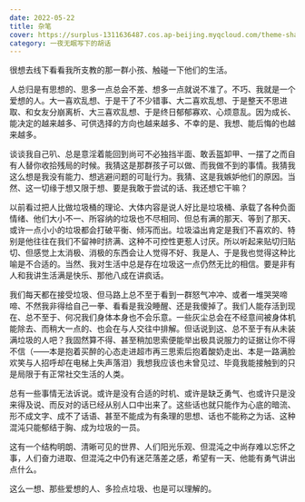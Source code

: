 ```yaml
---
date: 2022-05-22
title: 杂笔 
cover: https://surplus-1311636487.cos.ap-beijing.myqcloud.com/theme-sharing-5.jpg
category: 一夜无眠写下的胡话
---
```

很想去线下看看我所支教的那一群小孩、触碰一下他们的生活。  

人总归是有思想的、思多一点总会不差、想多一点就说不准了。不巧、我就是一个爱想的人。大一喜欢乱想、于是干了不少错事、大二喜欢乱想、于是整天不思进取、和女友分崩离析、大三喜欢乱想、于是终日郁郁寡欢、心烦意乱。因为成长、能决定的越来越多、可供选择的方向也越来越多、不幸的是、我想、能后悔的也越来越多。  

谈谈我自己叭、总是意淫着能回到尚可不必独挡半面、敢丢盔卸甲、一摆了之而自有人替你收拾残局的时候。我猜这是那群孩子可以做、而我做不到的事情。我猜我这么想是我没有能力、想逃避问题的可耻行为。我猜、这是我嫉妒他们的原因。当然、这一切缘于想又限于想、要是我敢于尝试的话、我还想它干嘛？  

以前看过把人比做垃圾桶的理论、大体内容是说人好比是垃圾桶、承载了各种负面情绪、他们大小不一、所容纳的垃圾也不尽相同、但总有满的那天、等到了那天、或许一点小小的垃圾都会打破平衡、倾泻而出。垃圾溢出肯定是我们不喜欢的、特别是他往往在我们不留神时挤满、这种不可控性更惹人讨厌。所以听起来贴切归贴切、但感觉上太消极、消极的东西会让人觉得不好、我是人、于是我也觉得这种比喻是不合适的。当然、我对生活中总是存在垃圾这一点仍然无比的相信。要是非有人和我讲生活满是快乐、那他八成在讲疯话。  

我们每天都在接受垃圾、但马路上总不至于看到一群怒气冲冲、或者一堆哭哭啼啼、不然我非得给自己一拳、看看是我没睡醒、还是我傻掉了。我们人能存活到现在、总不至于、何况我们身体本身也不会乐意。一些灰尘总会在不经意间被身体机能除去、而稍大一点的、也会在与人交往中排解。但话说到这、总不至于有从未装满垃圾的人吧？我固然算不得、甚至稍加思索便能举出极具说服力的证据让你不得不信（——本是抱着买醉的心态走进超市再三思索后抱着酸奶走出、本是一路满脸欢笑与人招呼却在电梯上失声落泪）我想我应该也未曾见过、毕竟我能接触到的只是局限于有正常社交生活的人类。  

总有一些事情无法诉说。或许是没有合适的时机、或许是缺乏勇气、也或许只是没来得及说、而反对的话已经从别人口中出来了。这些话也就只能作为心底的暗流、形不成文字、成不了话语、甚至不能成为有条理的思想、话也不能称之为话、这种混沌只能郁结于胸、成为垃圾的一员。  

这有一个结构明朗、清晰可见的世界、人们阳光乐观、但混沌之中尚存难以忘怀之事，人们奋力进取、但混沌之中仍有迷茫落差之感，希望有一天、他能有勇气讲出点什么。  

这么一想、那些爱想的人、多捡点垃圾、也是可以理解的。 
